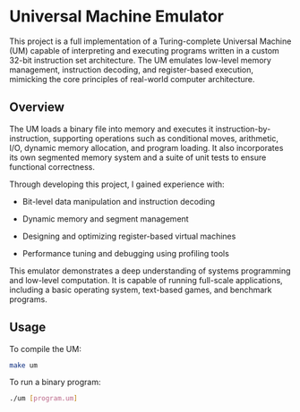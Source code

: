 # Universal Machine Emulator

This project is a full implementation of a Turing-complete Universal Machine (UM) capable of interpreting and executing programs written in a custom 32-bit instruction set architecture. The UM emulates low-level memory management, instruction decoding, and register-based execution, mimicking the core principles of real-world computer architecture.

## Overview

The UM loads a binary file into memory and executes it instruction-by-instruction, supporting operations such as conditional moves, arithmetic, I/O, dynamic memory allocation, and program loading. It also incorporates its own segmented memory system and a suite of unit tests to ensure functional correctness.

Through developing this project, I gained experience with:

- Bit-level data manipulation and instruction decoding

- Dynamic memory and segment management

- Designing and optimizing register-based virtual machines

- Performance tuning and debugging using profiling tools

This emulator demonstrates a deep understanding of systems programming and low-level computation. It is capable of running full-scale applications, including a basic operating system, text-based games, and benchmark programs.

## Usage

To compile the UM:

```bash
make um
```

To run a binary program:

```bash
./um [program.um]
```
